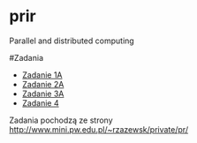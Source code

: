 prir
====

Parallel and distributed computing

#Zadania

* [Zadanie 1A](https://github.com/janisz/prir/blob/master/Zadania/z1a.pdf?raw=true)
* [Zadanie 2A](https://github.com/janisz/prir/blob/master/Zadania/z2a.pdf?raw=true)
* [Zadanie 3A](https://github.com/janisz/prir/blob/master/Zadania/z3a.pdf?raw=true)
* [Zadanie 4](https://github.com/janisz/prir/blob/master/Zadania/z4.pdf?raw=true)


Zadania pochodzą ze strony http://www.mini.pw.edu.pl/~rzazewsk/private/pr/
